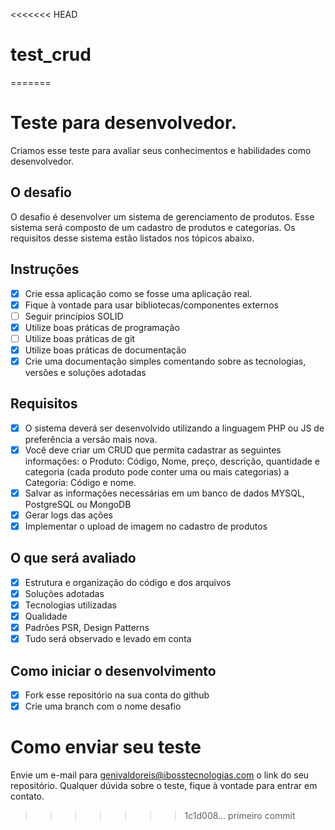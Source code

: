 <<<<<<< HEAD
# test_crud
=======
# Teste para desenvolvedor.

Criamos esse teste para avaliar seus conhecimentos e habilidades como desenvolvedor.

## O desafio
O desafio é desenvolver um sistema de gerenciamento de produtos.
Esse sistema será composto de um cadastro de produtos e categorias.
Os requisitos desse sistema estão listados nos tópicos abaixo. 

## Instruções
- [x]	Crie essa aplicação como se fosse uma aplicação real.
- [x]	Fique à vontade para usar bibliotecas/componentes externos
- [ ]	Seguir princípios SOLID
- [x]	Utilize boas práticas de programação
- [ ]	Utilize boas práticas de git
- [x]	Utilize boas práticas de documentação
- [x]	Crie uma documentação simples comentando sobre as tecnologias, versões e soluções adotadas

## Requisitos
- [x]	O sistema deverá ser desenvolvido utilizando a linguagem PHP ou JS de preferência a versão mais nova.
- [x]	Você deve criar um CRUD que permita cadastrar as seguintes informações:
o	Produto: Código, Nome, preço, descrição, quantidade e categoria (cada produto pode conter uma ou mais categorias)
a	Categoria: Código e nome.
- [x]	Salvar as informações necessárias em um banco de dados MYSQL, PostgreSQL ou MongoDB
- [x]	Gerar logs das ações
- [x]	Implementar o upload de imagem no cadastro de produtos

## O que será avaliado
- [x]	Estrutura e organização do código e dos arquivos
- [x]	Soluções adotadas
- [x]	Tecnologias utilizadas
- [x]	Qualidade
- [x]	Padrões PSR, Design Patterns
- [x]	Tudo será observado e levado em conta

## Como iniciar o desenvolvimento
- [x] Fork esse repositório na sua conta do github
- [x]	Crie uma branch com o nome desafio

# Como enviar seu teste
Envie um e-mail para genivaldoreis@ibosstecnologias.com o link do seu repositório.
Qualquer dúvida sobre o teste, fique à vontade para entrar em contato.

>>>>>>> 1c1d008... primeiro commit
